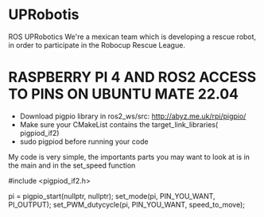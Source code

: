 # UPRobotis
ROS UPRobotics
We're a mexican team which is developing a rescue robot, in order to participate in the Robocup Rescue League. 

# RASPBERRY PI 4 AND ROS2 ACCESS TO PINS ON UBUNTU MATE 22.04

- Download pigpio library in ros2_ws/src: http://abyz.me.uk/rpi/pigpio/
- Make sure your CMakeList contains the target_link_libraries(<name> pigpiod_if2) 
- sudo pigpiod before running your code

 My code is very simple, the importants parts you may want to look at is in the main and in the set_speed function

  #include <pigpiod_if2.h>
  
  pi = pigpio_start(nullptr, nullptr);
  set_mode(pi, PIN_YOU_WANT, PI_OUTPUT);
  set_PWM_dutycycle(pi, PIN_YOU_WANT, speed_to_move);

